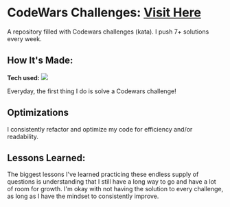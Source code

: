 # CodeWars Challenges: <a target="_blank" href="https://www.codewars.com/users/Cnidarian" >Visit Here</a> 
A repository filled with Codewars challenges (kata). I push 7+ solutions every week.
## How It's Made:

**Tech used:** <img src="https://img.shields.io/static/v1?label=|&message=JAVASCRIPT&color=3c7f5d&style=plastic&logo=javascript"/>

Everyday, the first thing I do is solve a Codewars challenge! 

## Optimizations

I consistently refactor and optimize my code for efficiency and/or readability. 

## Lessons Learned:

The biggest lessons I've learned practicing these endless supply of questions is understanding that I still have a long way to go and have a lot of room for growth. I'm okay with not having the solution to every challenge, as long as I have the mindset to consistently improve.
